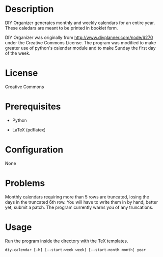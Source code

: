 # Description

DIY Organizer generates monthly and weekly calendars for an entire year.  These caledars are meant to be printed in booklet form.

DIY Organizer was originally from http://www.diyplanner.com/node/6270 under the Creative Commons License.  The program was modified to make greater use of python's calendar module and to make Sunday the first day of the week.


# License

Creative Commons


# Prerequisites

- Python

- LaTeX (pdflatex)


# Configuration

None

# Problems

Monthly calendars requiring more than 5 rows are truncated, losing the days in the
truncated 6th row.  You will have to write them in by hand, better yet, submit a
patch.  The program currently warns you of any truncations.


# Usage

Run the program inside the directory with the TeX templates.

    diy-calendar [-h] [--start-week week] [--start-month month] year

